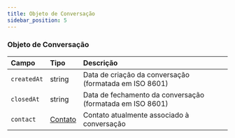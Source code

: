 ```yaml
---
title: Objeto de Conversação
sidebar_position: 5
---
```


### Objeto de Conversação

| Campo       | Tipo                    | Descrição                                            |
| :---------- | :---------------------- | :--------------------------------------------------- |
| `createdAt` | string                  | Data de criação da conversação (formatada em ISO 8601) |
| `closedAt`  | string                  | Data de fechamento da conversação (formatada em ISO 8601)  |
| `contact`   | [Contato](./contact.md) | Contato atualmente associado à conversação   |
